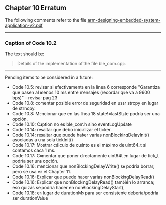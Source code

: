## Chapter 10 Erratum

The following comments refer to the file [arm-designing-embedded-system-application-v2.pdf](https://armkeil.blob.core.windows.net/developer/Files/pdf/ebook/arm-designing-embedded-system-application-v2.pdf)

---

### Caption of Code 10.2

The text should be:

> Details of the implementation of the file ble_com.cpp.

---

Pending items to be considered in a future:
- Code 10.5: revisar si efectivamente en la línea 6 corresponde "Garantiza que pasen al menos 10 ms entre mensajes (recordar que va a 9600 bps)" - revisar pag 23
- Code 10.8: comentar posible error de seguridad en usar strcpy en lugar de strncpy.
- Code 10.8: Mencionar que en las línea 18 state!=lastState podría ser una opción.
- Code 10.10: Caption no es ble_com.h sino eventLogUpdate
- Code 10.14: resaltar que debo inicializar el ticker.
- Code 10.14: resaltar que puede haber varias nonBlockingDelayInit() asociadas a una sola tickInit()
- Code 10.17: Mostrar cálculo de cuánto es el máximo de uint64_t si contamos cada 1 ms.
- Code 10.17: Comentar que  poner directamente uint64t en lugar de tick_t podría ser una opción.
- Code 10.16: mencionar que nonBlockingDelayWrite() se podría borrar, pero se usa en el Chapter 11.
- Code 10.16: Explicar que puede haber varias nonBlockingDelayRead()
- Code 10.16: Explicar que nonBlockingDelayRead() también lo arranca; eso quizás se podría hacer en nonBlockingDelayStart()
- Code 10.18: en lugar de durationMs para ser consistente debería/podría ser durationValue
